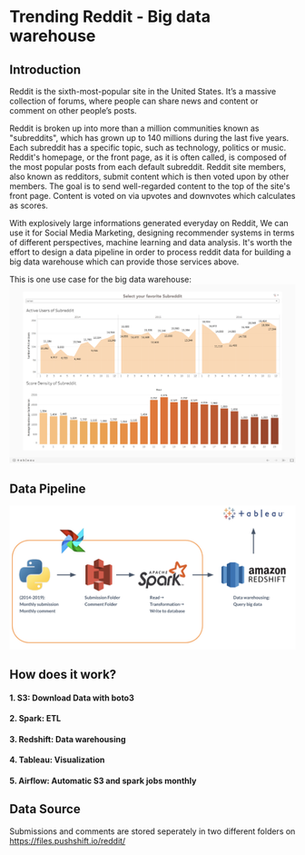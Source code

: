 # Trending Reddit - Big data warehouse 

## Introduction
Reddit is the sixth-most-popular site in the United States. It’s a massive collection of forums, where people can share news and content or comment on other people’s posts. 

Reddit is broken up into more than a million communities known as "subreddits", which has grown up to 140 millions during the last five years. Each subreddit has a specific topic, such as technology, politics or music. Reddit's homepage, or the front page, as it is often called, is composed of the most popular posts from each default subreddit. Reddit site members, also known as redditors, submit content which is then voted upon by other members. The goal is to send well-regarded content to the top of the site's front page. Content is voted on via upvotes and downvotes which calculates as scores.

With explosively large informations generated everyday on Reddit, We can use it for Social Media Marketing, designing recommender systems in terms of different perspectives, machine learning and data analysis. It's worth the effort to design a data pipeline in order to process reddit data for building a big data warehouse which can provide those services above.

This is one use case for the big data warehouse:
![Image description](images/trending_of_subreddit_ramen.png)


## Data Pipeline
![Image description](images/data_pipeline.png)


## How does it work?
#### 1. S3: Download Data with boto3


#### 2. Spark: ETL
#### 3. Redshift: Data warehousing
#### 4. Tableau: Visualization
#### 5. Airflow: Automatic S3 and spark jobs monthly


## Data Source
Submissions and comments are stored seperately in two different folders on https://files.pushshift.io/reddit/




